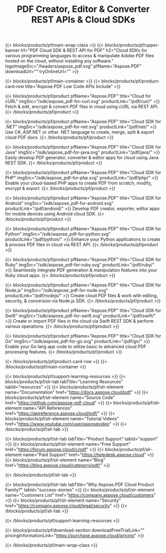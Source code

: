 ﻿---
title: PDF Creator, Editor & Converter REST APIs & Cloud SDKs 
description: Explore the Aspose.PDF Cloud API family for all platforms - Android, Java, Swift, and more. Unified PDF processing in the cloud.
weight: 10
url: /family
---

{{< blocks/products/pf/main-wrap-class >}}
{{< blocks/products/pf/upper-banner h1="PDF Cloud SDK & REST API for PDF" h2="Cloud SDKs for various programming languages to access & manipulate Adobe PDF files hosted on the cloud, without installing any software." logoImageSrc="/headers/aspose_pdf.svg" pfName="Aspose.PDF" downloadUrl="" tryOnlineUrl="" >}}

{{< blocks/products/pf/main-container >}}
{{< blocks/products/pf/product-card-row title="Aspose.PDF Low Code APIs Include" >}}

{{< blocks/products/pf/product pfName="Aspose.PDF" title="Cloud for cURL" imgSrc="/sdk/aspose_pdf-for-curl.svg" productLink="/pdf/curl/" >}}
Fetch & edit, encrypt & convert PDF files in cloud using cURL via REST API.
{{< /blocks/products/pf/product >}}

{{< blocks/products/pf/product pfName="Aspose.PDF" title="Cloud SDK for .NET" imgSrc="/sdk/aspose_pdf-for-net.svg" productLink="/pdf/net/" >}}
Use C#, ASP.NET or other .NET language to create, merge, split & export cloud PDF docs.
{{< /blocks/products/pf/product >}}

{{< blocks/products/pf/product pfName="Aspose.PDF" title="Cloud SDK for Java" imgSrc="/sdk/aspose_pdf-for-java.svg" productLink="/pdf/java/" >}}
Easily develop PDF generator, converter & editor apps for cloud using Java REST SDK.
{{< /blocks/products/pf/product >}}

{{< blocks/products/pf/product pfName="Aspose.PDF" title="Cloud SDK for PHP" imgSrc="/sdk/aspose_pdf-for-php.svg" productLink="/pdf/php/" >}}
Enable your cloud-based PHP apps to create PDF from scratch, modify, encrypt & export.
{{< /blocks/products/pf/product >}}

{{< blocks/products/pf/product pfName="Aspose.PDF" title="Cloud SDK for Android" imgSrc="/sdk/aspose_pdf-for-android.svg" productLink="/pdf/android/" >}}
Develop PDF creator, exporter, editor apps for mobile devices using Android cloud SDK.
{{< /blocks/products/pf/product >}}

{{< blocks/products/pf/product pfName="Aspose.PDF" title="Cloud SDK for Python" imgSrc="/sdk/aspose_pdf-for-python.svg" productLink="/pdf/python/" >}}
Enhance your Python applications to create & process PDF files in cloud via REST API.
{{< /blocks/products/pf/product >}}

{{< blocks/products/pf/product pfName="Aspose.PDF" title="Cloud SDK for Ruby" imgSrc="/sdk/aspose_pdf-for-ruby.svg" productLink="/pdf/ruby/" >}}
Seamlessly integrate PDF generation & manipulation features into your Ruby cloud apps.
{{< /blocks/products/pf/product >}}

{{< blocks/products/pf/product pfName="Aspose.PDF" title="Cloud SDK for Node.js" imgSrc="/sdk/aspose_pdf-for-node.svg" productLink="/pdf/nodejs/" >}}
Create cloud PDF files & work with editing, security, & conversion via Node.js SDK.
{{< /blocks/products/pf/product >}}

{{< blocks/products/pf/product pfName="Aspose.PDF" title="Cloud SDK for Swift" imgSrc="/sdk/aspose_pdf-for-swift.svg" productLink="/pdf/swift/" >}}
Create or import PDF files in the cloud via Swift REST SDK & perform various operations.
{{< /blocks/products/pf/product >}}

{{< blocks/products/pf/product pfName="Aspose.PDF" title="Cloud SDK for Go" imgSrc="/sdk/aspose_pdf-for-go.svg" productLink="/pdf/go/" >}}
Enable your Go lang app code to utilize basic to advanced cloud PDF processing features.
{{< /blocks/products/pf/product >}}

{{< /blocks/products/pf/product-card-row >}}
{{< /blocks/products/pf/main-container >}}

{{< blocks/products/pf/support-learning-resources >}}
{{< blocks/products/pf/slr-tab tabTitle="Learning Resources" tabId="resources" >}}
{{< blocks/products/pf/slr-element name="Documentation" href="https://docs.aspose.cloud/pdf" >}}
{{< blocks/products/pf/slr-element name="Source Code" href="https://github.com/aspose-pdf-cloud" >}}
{{< blocks/products/pf/slr-element name="API References" href="https://apireference.aspose.cloud/pdf/" >}}
{{< blocks/products/pf/slr-element name="Tutorial Videos" href="https://www.youtube.com/user/asposevideo" >}}
{{< /blocks/products/pf/slr-tab >}}

{{< blocks/products/pf/slr-tab tabTitle="Product Support" tabId="support" >}}
{{< blocks/products/pf/slr-element name="Free Support" href="https://forum.aspose.cloud/c/pdf" >}}
{{< blocks/products/pf/slr-element name="Paid Support" href="https://helpdesk.aspose.cloud" >}}
{{< blocks/products/pf/slr-element name="Blog" href="https://blog.aspose.cloud/category/pdf/" >}}

{{< /blocks/products/pf/slr-tab >}}

{{< blocks/products/pf/slr-tab tabTitle="Why Aspose.PDF Cloud Product Family?" tabId="success-stories" >}}
{{< blocks/products/pf/slr-element name="Customers List" href="https://company.aspose.cloud/customers" >}}
{{< blocks/products/pf/slr-element name="Security" href="https://company.aspose.cloud/legal/security" >}}
{{< /blocks/products/pf/slr-tab >}}

{{< /blocks/products/pf/support-learning-resources >}}

{{< blocks/products/pf/download-section downloadFreeTrialLink="" pricingInformationLink="https://purchase.aspose.cloud/pricing" >}}

{{< /blocks/products/pf/main-wrap-class >}}

